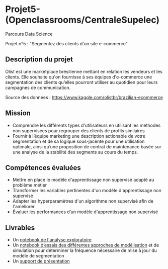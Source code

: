 # Projet5-(Openclassrooms/CentraleSupelec)
Parcours Data Science

Projet n°5 : "Segmentez des clients d'un site e-commerce"

## Description du projet

Olist est une marketplace brésilienne mettant en relation les vendeurs et les clients. Elle souhaite qu'on fournisse à ses équipes d'e-commerce une segmentation des clients qu’elles pourront utiliser au quotidien pour leurs campagnes de communication. 

Source des données : https://www.kaggle.com/olistbr/brazilian-ecommerce

## Mission

* Comprendre les différents types d'utilisateurs en utilisant les méthodes non supervisées pour regrouper des clients de profils similaires
* Fournir à l’équipe marketing une description actionable de votre segmentation et de sa logique sous-jacente pour une utilisation optimale, ainsi qu’une proposition de contrat de maintenance basée sur une analyse de la stabilité des segments au cours du temps.

## Compétences évaluées

* Mettre en place le modèle d'apprentissage non supervisé adapté au problème métier
* Transformer les variables pertinentes d'un modèle d'apprentissage non supervisé
* Adapter les hyperparamètres d'un algorithme non supervisé afin de l'améliorer
* Évaluer les performances d’un modèle d'apprentissage non supervisé

## Livrables

* Un [notebook de l'analyse exploratoire](https://github.com/raissaSaleu/P5_MBIADOU_SALEU/blob/main/Notebooks/POLIST_01_notebookanalyse.ipynb)
* Un [notebook d’essais des différentes approches de modélisation](https://github.com/raissaSaleu/P5_MBIADOU_SALEU/blob/main/Notebooks/POLIST_02_notebookessais2.ipynb) et de simulation pour déterminer la fréquence nécessaire de mise à jour du modèle de segmentation
* Un [support de présentation](https://github.com/raissaSaleu/P5_MBIADOU_SALEU/blob/main/Soutenance%20Projet%205.pdf) 
